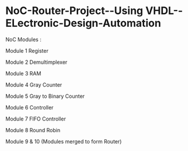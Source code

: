 # NoC-Router-Project--Using VHDL--ELectronic-Design-Automation

NoC Modules :

Module 1 Register

Module 2 Demultimplexer

Module 3 RAM

Module 4 Gray Counter

Module 5 Gray to Binary Counter

Module 6 Controller

Module 7 FIFO Controller

Module 8 Round Robin

Module 9 & 10 (Modules merged to form Router)
